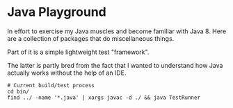 # Java Playground

In effort to exercise my Java muscles and become familiar with Java 8. Here
are a collection of packages that do miscellaneous things.

Part of it is a simple lightweight test "framework".

The latter is partly bred from the fact that I wanted to understand how Java actually
works without the help of an IDE.

```
# Current build/test process
cd bin/
find ../ -name '*.java' | xargs javac -d ./ && java TestRunner
```
